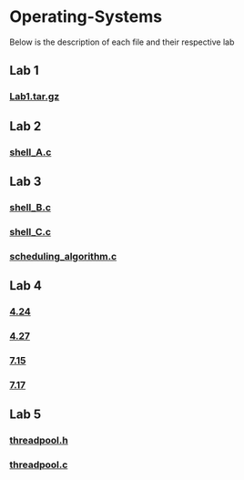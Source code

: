 # Operating-Systems

Below is the description of each file and their respective lab

## Lab 1
  ###   [Lab1.tar.gz](./2017-EE-80.tar.gz)

## Lab 2
  ###   [shell_A.c](./shell_A.c)

## Lab 3
  ###   [shell_B.c](./shell_B.c)
  ###   [shell_C.c](./shell_C.c)
  ###   [scheduling_algorithm.c](./scheduling_algorithm.c)

## Lab 4
  ###   [4.24](./Lab4/monte_carlo.c)
  ###   [4.27](./Lab4/fibonacci_series.c)
  ###   [7.15](./Lab4/concurrent_fibonacci_series.c)
  ###   [7.17](./Lab4/several_monte_carlo.c)

## Lab 5
  ###   [threadpool.h](https://github.com/hsnawn/Operating-Systems/blob/lab5/threadpool.h)
  ###   [threadpool.c](https://github.com/hsnawn/Operating-Systems/blob/lab5/threadpool.c)
